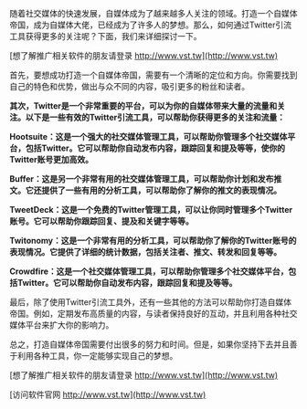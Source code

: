 随着社交媒体的快速发展，自媒体成为了越来越多人关注的领域。打造一个自媒体帝国，成为自媒体大佬，已经成为了许多人的梦想。那么，如何通过Twitter引流工具获得更多的关注呢？下面，我们来详细探讨一下。

[想了解推广相关软件的朋友请登录 http://www.vst.tw](http://www.vst.tw)

首先，要想成功打造一个自媒体帝国，需要有一个清晰的定位和方向。你需要找到自己的特色和优势，做出与众不同的内容，吸引更多的粉丝和读者。

**其次，Twitter是一个非常重要的平台，可以为你的自媒体带来大量的流量和关注。以下是一些有效的Twitter引流工具，可以帮助你获得更多的关注和流量：**

**Hootsuite：这是一个强大的社交媒体管理工具，可以帮助你管理多个社交媒体平台，包括Twitter。它可以帮助你自动发布内容，跟踪回复和提及等等，使你的Twitter账号更加高效。**

**Buffer：这是另一个非常有用的社交媒体管理工具，可以帮助你计划和发布推文。它还提供了一些有用的分析工具，可以帮助你了解你的推文的表现情况。**

**TweetDeck：这是一个免费的Twitter管理工具，可以让你同时管理多个Twitter账号。它可以帮助你跟踪回复、提及和关键字等等。**

**Twitonomy：这是一个非常有用的分析工具，可以帮助你了解你的Twitter账号的表现情况。它提供了详细的统计数据，包括关注者、推文、转发和回复等等。**

**Crowdfire：这是一个社交媒体管理工具，可以帮助你管理多个社交媒体平台，包括Twitter。它可以帮助你自动发布内容，跟踪回复和提及等等。**

最后，除了使用Twitter引流工具外，还有一些其他的方法可以帮助你打造自媒体帝国。例如，定期发布高质量的内容，与读者保持良好的互动，并且利用各种社交媒体平台来扩大你的影响力。

总之，打造自媒体帝国需要付出很多的努力和时间。但是，如果你坚持下去并且善于利用各种工具，你一定能够实现自己的梦想。

[想了解推广相关软件的朋友请登录 http://www.vst.tw](http://www.vst.tw)


[访问软件官网 http://www.vst.tw](http://www.vst.tw)
